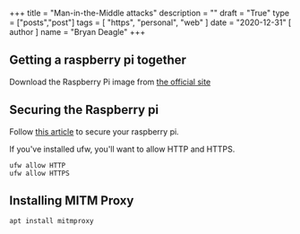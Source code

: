 +++
title = "Man-in-the-Middle attacks"
description = ""
draft = "True"
type = ["posts","post"]
tags = [
    "https",
    "personal",
    "web"
]
date = "2020-12-31"
[ author ]
  name = "Bryan Deagle"
+++

## Getting a raspberry pi together

Download the Raspberry Pi image from [the official site](https://www.raspberrypi.org/downloads/)

## Securing the Raspberry pi

Follow [this article](https://www.raspberrypi.org/documentation/configuration/security.md) to secure your raspberry pi.

If you've installed ufw, you'll want to allow HTTP and HTTPS.

```
ufw allow HTTP
ufw allow HTTPS
```

## Installing MITM Proxy

```
apt install mitmproxy
```
